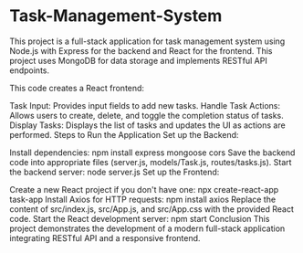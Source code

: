 # Task-Management-System

This project is a full-stack application for task management system using Node.js with Express for the backend and React for the frontend. This project uses MongoDB for data storage and implements RESTful API endpoints.

This code creates a React frontend:

Task Input: Provides input fields to add new tasks.
Handle Task Actions: Allows users to create, delete, and toggle the completion status of tasks.
Display Tasks: Displays the list of tasks and updates the UI as actions are performed.
Steps to Run the Application
Set up the Backend:


Install dependencies: npm install express mongoose cors
Save the backend code into appropriate files (server.js, models/Task.js, routes/tasks.js).
Start the backend server: node server.js
Set up the Frontend:


Create a new React project if you don't have one: npx create-react-app task-app
Install Axios for HTTP requests: npm install axios
Replace the content of src/index.js, src/App.js, and src/App.css with the provided React code.
Start the React development server: npm start
Conclusion
This project demonstrates the development of a modern full-stack application integrating RESTful API and a responsive frontend.
